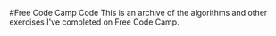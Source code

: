 #Free Code Camp Code
This is an archive of the algorithms and other exercises I've completed on Free Code Camp.